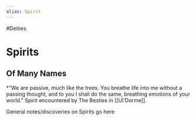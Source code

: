 ```yaml
---
alias: Spirit
---
```

#Deities 
# Spirits
## Of Many Names
*"We are passive, much like the trees. You breathe life into me without a passing thought, and to you I shall do the same, breathing emotions of your world."
	Spirit encountered by The Besties in [[Ul'Dorme]].




General notes/discoveries on Spirits go here